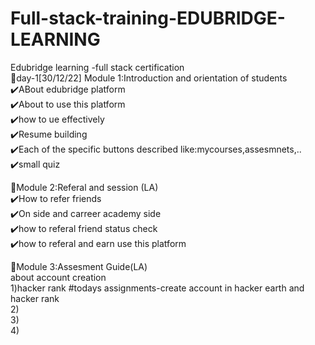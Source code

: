 # Full-stack-training-EDUBRIDGE-LEARNING
Edubridge learning -full stack certification  
:round_pushpin:day-1[30/12/22] Module 1:Introduction and orientation of students  
   ✔️ABout edubridge platform  
   ✔️About to use this platform  
   ✔️how to ue effectively   
   ✔️Resume building  
   ✔️Each of the specific buttons described like:mycourses,assesmnets,..    
   ✔️small quiz   
   
   
 📍Module 2:Referal and session (LA)  
 ✔️How to refer friends   
 ✔️On side and carreer academy side    
 ✔️how to referal friend status check    
 ✔️how to referal and earn use this platform     
 
 📍Module 3:Assesment Guide(LA)   
 about account creation    
 1)hacker rank    #todays assignments-create account in hacker earth and hacker rank  
 2)           
 3)       
 4)      
 
 
